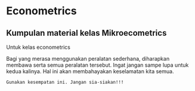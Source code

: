 # Econometrics
## Kumpulan material kelas Mikroecometrics

Untuk kelas econometrics

Bagi yang merasa menggunakan peralatan sederhana, diharapkan membawa serta semua peralatan tersebut. Ingat jangan sampe lupa untuk kedua kalinya. Hal ini akan membahayakan keselamatan kita semua.

```
Gunakan kesempatan ini. Jangan sia-siakan!!!
```

